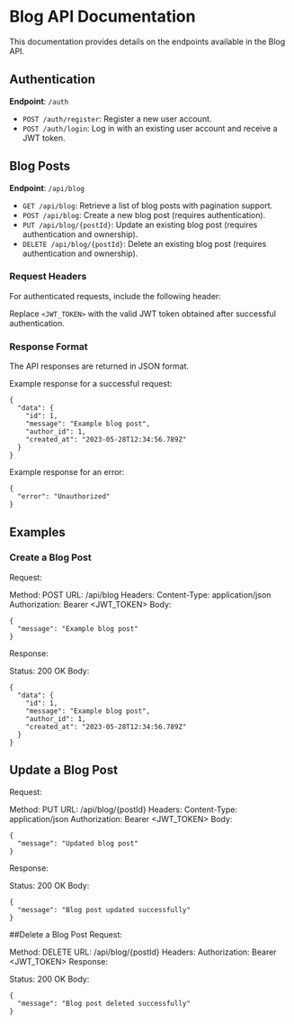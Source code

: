 # Blog API Documentation

This documentation provides details on the endpoints available in the Blog API.

## Authentication

**Endpoint**: `/auth`

- `POST /auth/register`: Register a new user account.
- `POST /auth/login`: Log in with an existing user account and receive a JWT token.

## Blog Posts

**Endpoint**: `/api/blog`

- `GET /api/blog`: Retrieve a list of blog posts with pagination support.
- `POST /api/blog`: Create a new blog post (requires authentication).
- `PUT /api/blog/{postId}`: Update an existing blog post (requires authentication and ownership).
- `DELETE /api/blog/{postId}`: Delete an existing blog post (requires authentication and ownership).

### Request Headers

For authenticated requests, include the following header:


Replace `<JWT_TOKEN>` with the valid JWT token obtained after successful authentication.

### Response Format

The API responses are returned in JSON format.

Example response for a successful request:

```
{
  "data": {
    "id": 1,
    "message": "Example blog post",
    "author_id": 1,
    "created_at": "2023-05-28T12:34:56.789Z"
  }
}
```
Example response for an error:
```
{
  "error": "Unauthorized"
}
```
## Examples
### Create a Blog Post
Request:

Method: POST
URL: /api/blog
Headers:
Content-Type: application/json
Authorization: Bearer <JWT_TOKEN>
Body:
```
{
  "message": "Example blog post"
}
```
Response:

Status: 200 OK
Body:
```
{
  "data": {
    "id": 1,
    "message": "Example blog post",
    "author_id": 1,
    "created_at": "2023-05-28T12:34:56.789Z"
  }
}
```
## Update a Blog Post
Request:

Method: PUT
URL: /api/blog/{postId}
Headers:
Content-Type: application/json
Authorization: Bearer <JWT_TOKEN>
Body:
```
{
  "message": "Updated blog post"
}
```
Response:

Status: 200 OK
Body:
```
{
  "message": "Blog post updated successfully"
}
```
##Delete a Blog Post
Request:

Method: DELETE
URL: /api/blog/{postId}
Headers:
Authorization: Bearer <JWT_TOKEN>
Response:

Status: 200 OK
Body:
```
{
  "message": "Blog post deleted successfully"
}
```
